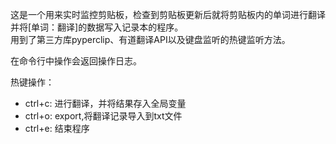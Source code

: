 这是一个用来实时监控剪贴板，检查到剪贴板更新后就将剪贴板内的单词进行翻译并将[单词：翻译]的数据写入记录本的程序。  
用到了第三方库pyperclip、有道翻译API以及键盘监听的热键监听方法。  

在命令行中操作会返回操作日志。

热键操作：  
- ctrl+c: 进行翻译，并将结果存入全局变量  
- ctrl+o: export,将翻译记录导入到txt文件  
- ctrl+e: 结束程序  